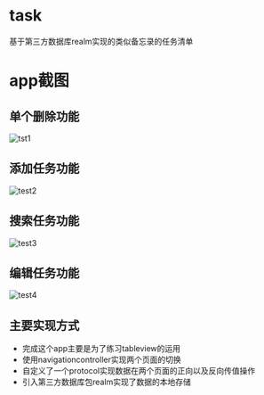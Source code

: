 # task
基于第三方数据库realm实现的类似备忘录的任务清单
# app截图
## 单个删除功能
![tst1](https://github.com/SupColMan/-/blob/master/%E6%88%AA%E5%B1%8F2020-03-26%E4%B8%8B%E5%8D%886.38.24.png)
## 添加任务功能
![test2](https://github.com/SupColMan/-/blob/master/%E6%88%AA%E5%B1%8F2020-03-26%E4%B8%8B%E5%8D%886.38.32.png)
## 搜索任务功能
![test3](https://github.com/SupColMan/-/blob/master/%E6%88%AA%E5%B1%8F2020-03-26%E4%B8%8B%E5%8D%886.39.14.png)
## 编辑任务功能
![test4](https://github.com/SupColMan/-/blob/master/%E6%88%AA%E5%B1%8F2020-03-26%E4%B8%8B%E5%8D%886.39.36.png)



## 主要实现方式
* 完成这个app主要是为了练习tableview的运用
* 使用navigationcontroller实现两个页面的切换
* 自定义了一个protocol实现数据在两个页面的正向以及反向传值操作
* 引入第三方数据库包realm实现了数据的本地存储
